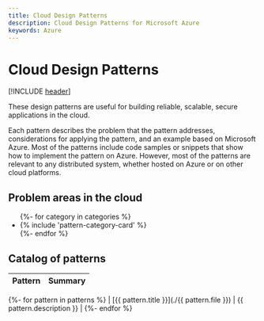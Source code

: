 ```yaml
---
title: Cloud Design Patterns
description: Cloud Design Patterns for Microsoft Azure
keywords: Azure
---
```

# Cloud Design Patterns

[!INCLUDE [header](../../_includes/header.md)]

These design patterns are useful for building reliable, scalable, secure applications in the cloud.

Each pattern describes the problem that the pattern addresses, considerations for applying the pattern, and an example based on Microsoft Azure. Most of the patterns include code samples or snippets that show how to implement the pattern on Azure. However, most of the patterns are relevant to any distributed system, whether hosted on Azure or on other cloud platforms.

## Problem areas in the cloud

<ul id="categories" class="panel">
{%- for category in categories %}
    <li>
    {% include 'pattern-category-card' %}
    </li>
{%- endfor %}
</ul>

## Catalog of patterns

| Pattern | Summary |
| ------- | ------- |
{%- for pattern in patterns %}
| [{{ pattern.title }}](./{{ pattern.file }}) | {{ pattern.description }} |
{%- endfor %}